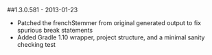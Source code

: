 ##1.3.0.581 - 2013-01-23
* Patched the frenchStemmer from original generated output to fix spurious break statements
* Added Gradle 1.10 wrapper, project structure, and a minimal sanity checking test